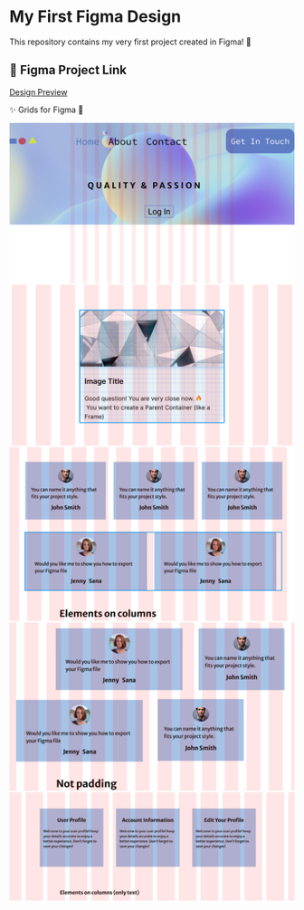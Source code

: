 # My First Figma Design

This repository contains my very first project created in Figma! 🎨

## 🔗 Figma Project Link
[Design Preview](https://www.figma.com/design/0MPzivObRQhXLQ899BBRYI/Figma-First-Project?node-id=62-2&t=YgnNHpiDvQYM7q0J-1)

✨ Grids for Figma 🎉

![App Screenshot](./screenshot1.png)
![App Screenshot](./screenshot2.png)
![App Screenshot](./screenshot3.png)
![App Screenshot](./screenshot4.png)
![App Screenshot](./screenshot5.png)
